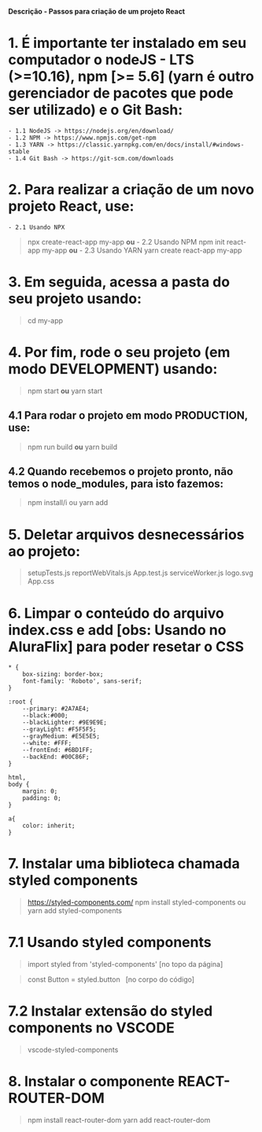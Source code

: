 **Descrição - Passos para criação de um projeto React**

# 1. É importante ter instalado em seu computador o nodeJS - LTS (>=10.16), npm [>= 5.6] (yarn é outro gerenciador de pacotes que pode ser utilizado) e o Git Bash:
    - 1.1 NodeJS -> https://nodejs.org/en/download/
    - 1.2 NPM -> https://www.npmjs.com/get-npm
    - 1.3 YARN -> https://classic.yarnpkg.com/en/docs/install/#windows-stable
    - 1.4 Git Bash -> https://git-scm.com/downloads

# 2. Para realizar a criação de um novo projeto React, use:
    - 2.1 Usando NPX
> npx create-react-app my-app
**ou** 
    - 2.2 Usando NPM
> npm init react-app my-app
**ou**
    - 2.3 Usando YARN
> yarn create react-app my-app

# 3. Em seguida, acessa a pasta do seu projeto usando:
> cd my-app

# 4. Por fim, rode o seu projeto (em modo DEVELOPMENT) usando:
> npm start
**ou**
> yarn start

## 4.1 Para rodar o projeto em modo PRODUCTION, use:
> npm run build
**ou**
> yarn build

## 4.2 Quando recebemos o projeto pronto, não temos o node_modules, para isto fazemos:
> npm install/i ou yarn add

# 5. Deletar arquivos desnecessários ao projeto:
> setupTests.js
> reportWebVitals.js
> App.test.js
> serviceWorker.js
> logo.svg
> App.css

# 6. Limpar o conteúdo do arquivo index.css e add [obs: Usando no AluraFlix] para poder resetar o CSS

````
* {
    box-sizing: border-box;
    font-family: 'Roboto', sans-serif;
}

:root {
    --primary: #2A7AE4;
    --black:#000;
    --blackLighter: #9E9E9E;
    --grayLight: #F5F5F5;
    --grayMedium: #E5E5E5;
    --white: #FFF;
    --frontEnd: #6BD1FF;
    --backEnd: #00C86F;
}

html,
body {
    margin: 0;
    padding: 0;
}

a{
    color: inherit;
}
````

# 7. Instalar uma biblioteca chamada styled components
> https://styled-components.com/
> npm install styled-components ou yarn add styled-components

# 7.1 Usando styled components
> import styled from 'styled-components' [no topo da página]

> const Button = styled.button` ` [no corpo do código]

# 7.2 Instalar extensão do styled components no VSCODE
> vscode-styled-components

# 8. Instalar o componente REACT-ROUTER-DOM
> npm install react-router-dom
> yarn add react-router-dom

